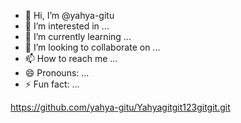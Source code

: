 - 👋 Hi, I’m @yahya-gitu
- 👀 I’m interested in ...
- 🌱 I’m currently learning ...
- 💞️ I’m looking to collaborate on ...
- 📫 How to reach me ...
- 😄 Pronouns: ...
- ⚡ Fun fact: ...

<!---git@github.com:yahya-gitu/Yahyagitgit123gitgit.git
yahya-gitu/yahya-gitu is a ✨ special ✨ repository because its `README.md` (this file) appears on your GitHub profile.
You can click the Preview link to take a look at your changes.
--->
https://github.com/yahya-gitu/Yahyagitgit123gitgit.git

